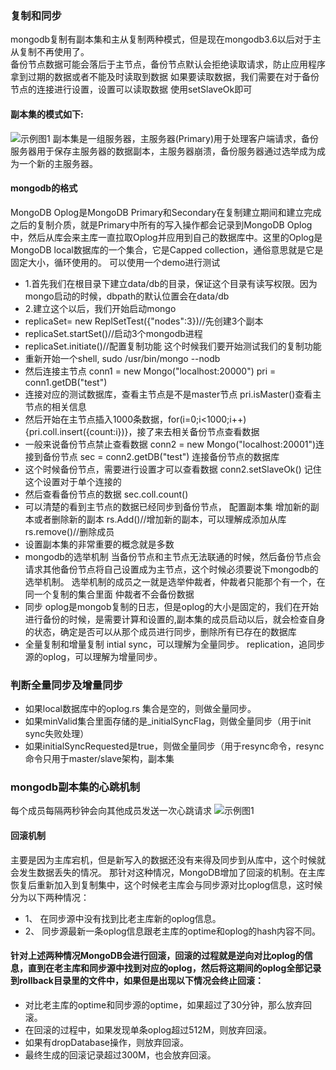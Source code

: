 ### 复制和同步
mongodb复制有副本集和主从复制两种模式，但是现在mongodb3.6以后对于主从复制不再使用了。\
备份节点数据可能会落后于主节点，备份节点默认会拒绝读取请求，防止应用程序拿到过期的数据或者不能及时读取到数据
如果要读取数据，我们需要在对于备份节点的连接进行设置，设置可以读取数据
使用setSlaveOk即可
#### 副本集的模式如下:
![示例图1](https://github.com/zhangchao1/learnNotes/blob/master/assets/mongodb/fuben.png)
副本集是一组服务器，主服务器(Primary)用于处理客户端请求，备份服务器用于保存主服务器的数据副本，主服务器崩溃，备份服务器通过选举成为成为一个新的主服务器。
#### mongodb的格式
MongoDB Oplog是MongoDB Primary和Secondary在复制建立期间和建立完成之后的复制介质，就是Primary中所有的写入操作都会记录到MongoDB Oplog中，然后从库会来主库一直拉取Oplog并应用到自己的数据库中。这里的Oplog是MongoDB local数据库的一个集合，它是Capped collection，通俗意思就是它是固定大小，循环使用的。
可以使用一个demo进行测试
* 1.首先我们在根目录下建立data/db的目录，保证这个目录有读写权限。因为mongo启动的时候，dbpath的默认位置会在data/db
* 2.建立这个以后，我们开始启动mongo
* replicaSet= new ReplSetTest({"nodes":3})//先创建3个副本
* replicaSet.startSet()//启动3个mongodb进程
* replicaSet.initiate()//配置复制功能
这个时候我们要开始测试我们的复制功能
* 重新开始一个shell,
sudo /usr/bin/mongo --nodb
* 然后连接主节点
conn1 = new Mongo("localhost:20000")
pri = conn1.getDB("test")
* 连接对应的测试数据库，查看主节点是不是master节点
pri.isMaster()查看主节点的相关信息
* 然后开始在主节点插入1000条数据，for(i=0;i<1000;i++){pri.coll.insert({count:i})}，接了来去相关备份节点查看数据
* 一般来说备份节点禁止查看数据
conn2 = new Mongo("localhost:20001")连接到备份节点
sec = conn2.getDB("test") 连接备份节点的数据库
* 这个时候备份节点，需要进行设置才可以查看数据
conn2.setSlaveOk() 记住这个设置对于单个连接的
* 然后查看备份节点的数据
sec.coll.count()
* 可以清楚的看到主节点的数据已经同步到备份节点，
配置副本集
增加新的副本或者删除新的副本
rs.Add()//增加新的副本，可以理解成添加从库
rs.remove()//删除成员
* 设置副本集的非常重要的概念就是多数
* mongodb的选举机制
当备份节点和主节点无法联通的时候，然后备份节点会请求其他备份节点将自己设置成为主节点，这个时候必须要说下mongodb的选举机制。
选举机制的成员之一就是选举仲裁者，仲裁者只能那个有一个，在同一个复制的集合里面
仲裁者不会备份数据
* 同步
oplog是mongob复制的日志，但是oplog的大小是固定的，我们在开始进行备份的时候，是需要计算和设置的,副本集的成员启动以后，就会检查自身的状态，确定是否可以从那个成员进行同步，删除所有已存在的数据库
* 全量复制和增量复制
intial sync，可以理解为全量同步。
replication，追同步源的oplog，可以理解为增量同步。
### 判断全量同步及增量同步
* 如果local数据库中的oplog.rs 集合是空的，则做全量同步。
* 如果minValid集合里面存储的是_initialSyncFlag，则做全量同步（用于init sync失败处理）
* 如果initialSyncRequested是true，则做全量同步（用于resync命令，resync命令只用于master/slave架构，副本集
### mongodb副本集的心跳机制
每个成员每隔两秒钟会向其他成员发送一次心跳请求
![示例图1](https://github.com/zhangchao1/learnNotes/blob/master/assets/mongodb/herat.png)
#### 回滚机制
主要是因为主库宕机，但是新写入的数据还没有来得及同步到从库中，这个时候就会发生数据丢失的情况。
那针对这种情况，MongoDB增加了回滚的机制。在主库恢复后重新加入到复制集中，这个时候老主库会与同步源对比oplog信息，这时候分为以下两种情况：
* 1、 在同步源中没有找到比老主库新的oplog信息。
* 2、 同步源最新一条oplog信息跟老主库的optime和oplog的hash内容不同。
#### 针对上述两种情况MongoDB会进行回滚，回滚的过程就是逆向对比oplog的信息，直到在老主库和同步源中找到对应的oplog，然后将这期间的oplog全部记录到rollback目录里的文件中，如果但是出现以下情况会终止回滚：
* 对比老主库的optime和同步源的optime，如果超过了30分钟，那么放弃回滚。
* 在回滚的过程中，如果发现单条oplog超过512M，则放弃回滚。
* 如果有dropDatabase操作，则放弃回滚。
* 最终生成的回滚记录超过300M，也会放弃回滚。